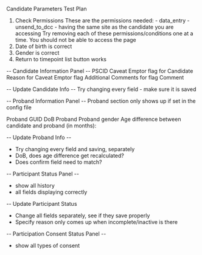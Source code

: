 Candidate Parameters Test Plan

1. Check Permissions
	These are the permissions needed: 
		- data_entry
		- unsend_to_dcc
		- having the same site as the candidate you are accessing
	Try removing each of these permissions/conditions one at a time. You should not be able to access the page
2. Date of birth is correct
3. Gender is correct
4. Return to timepoint list button works

-- Candidate Information Panel --
PSCID
Caveat Emptor flag for Candidate
Reason for Caveat Emptor flag
Additional Comments for flag
Comment

-- Update Candidate Info --
Try changing every field - make sure it is saved

-- Proband Information Panel --
Proband section only shows up if set in the config file

Proband GUID
DoB Proband
Proband gender
Age difference between candidate and proband (in months):

-- Update Proband Info --
- Try changing every field and saving, separately
- DoB, does age difference get recalculated?
- Does confirm field need to match?

-- Participant Status Panel --
- show all history
- all fields displaying correctly

-- Update Participant Status
- Change all fields separately, see if they save properly
- Specify reason only comes up when incomplete/inactive is there

-- Participation Consent Status Panel --
- show all types of consent 
